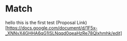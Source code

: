 # Match

hello this is the first test
(Proposal Link)[https://docs.google.com/document/d/1F5x-_XNNvX4GHHA6qG1lSLNqqd0qeaHzRe78Qlxhmhk/edit]
